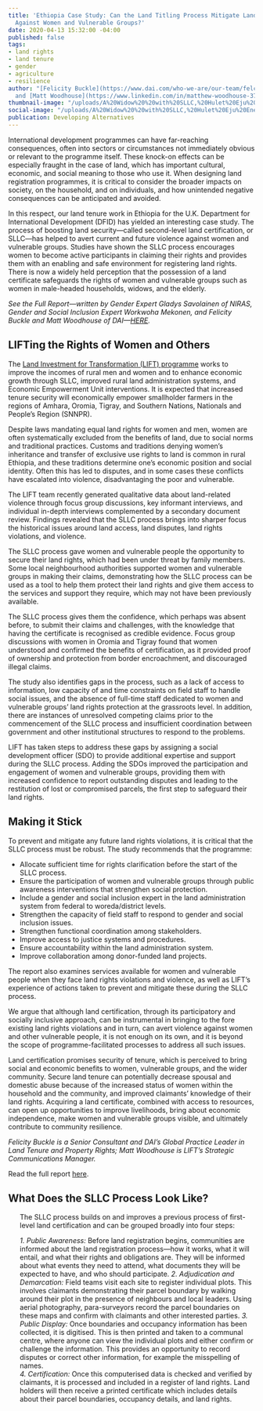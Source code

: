 ```yaml
---
title: 'Ethiopia Case Study: Can the Land Titling Process Mitigate Land-Related Violence
  Against Women and Vulnerable Groups?'
date: 2020-04-13 15:32:00 -04:00
published: false
tags:
- land rights
- land tenure
- gender
- agriculture
- resilience
author: "[Felicity Buckle](https://www.dai.com/who-we-are/our-team/felcity-buckle)
  and [Matt Woodhouse](https://www.linkedin.com/in/matthew-woodhouse-37062326/)"
thumbnail-image: "/uploads/A%20Widow%20%20with%20SLLC,%20Hulet%20Eju%20Enese,%20Amhara%20.JPG"
social-image: "/uploads/A%20Widow%20%20with%20SLLC,%20Hulet%20Eju%20Enese,%20Amhara%20-64aae3.JPG"
publication: Developing Alternatives
---
```


International development programmes can have far-reaching consequences, often into sectors or circumstances not immediately obvious or relevant to the programme itself. These knock-on effects can be especially fraught in the case of land, which has important cultural, economic, and social meaning to those who use it. When designing land registration programmes, it is critical to consider the broader impacts on society, on the household, and on individuals, and how unintended negative consequences can be anticipated and avoided.

In this respect, our land tenure work in Ethiopia for the U.K. Department for International Development (DFID) has yielded an interesting case study. The process of boosting land security—called second-level land certification, or SLLC—has helped to avert current and future violence against women and vulnerable groups. Studies have shown the SLLC process encourages women to become active participants in claiming their rights and provides them with an enabling and safe environment for registering land rights. There is now a widely held perception that the possession of a land certificate safeguards the rights of women and vulnerable groups such as women in male-headed households, widows, and the elderly.





*See the Full Report—written by Gender Expert Gladys Savolainen of NIRAS, Gender and Social Inclusion Expert Workwoha Mekonen, and Felicity Buckle and Matt Woodhouse of DAI—[HERE](/uploads/Preventing%20and%20Mitigating%20Land%20Certification%20Related%20Violence%20against%20women%20and%20VGs.pdf).*
 
## LIFTing the Rights of Women and Others

The [Land Investment for Transformation (LIFT) programme](https://www.dai.com/our-work/projects/ethiopia-land-investment-transformation-lift) works to improve the incomes of rural men and women and to enhance economic growth through SLLC, improved rural land administration systems, and Economic Empowerment Unit interventions. It is expected that increased tenure security will economically empower smallholder farmers in the regions of Amhara, Oromia, Tigray, and Southern Nations, Nationals and People’s Region (SNNPR).

Despite laws mandating equal land rights for women and men, women are often systematically excluded from the benefits of land, due to social norms and traditional practices. Customs and traditions denying women’s inheritance and transfer of exclusive use rights to land is common in rural Ethiopia, and these traditions determine one’s economic position and social identity. Often this has led to disputes, and in some cases these conflicts have escalated into violence, disadvantaging the poor and vulnerable.     

The LIFT team recently generated qualitative data about land-related violence through focus group discussions, key informant interviews, and individual in-depth interviews complemented by a secondary document review. Findings revealed that the SLLC process brings into sharper focus the historical issues around land access, land disputes, land rights violations, and violence. 

The SLLC process gave women and vulnerable people the opportunity to secure their land rights, which had been under threat by family members. Some local neighbourhood authorities supported women and vulnerable groups in making their claims, demonstrating how the SLLC process can be used as a tool to help them protect their land rights and give them access to the services and support they require, which may not have been previously available.

The SLLC process gives them the confidence, which perhaps was absent before, to submit their claims and challenges, with the knowledge that having the certificate is recognised as credible evidence. Focus group discussions with women in Oromia and Tigray found that women understood and confirmed the benefits of certification, as it provided proof of ownership and protection from border encroachment, and discouraged illegal claims.  

The study also identifies gaps in the process, such as a lack of access to information, low capacity of and time constraints on field staff to handle social issues, and the absence of full-time staff dedicated to women and vulnerable groups’ land rights protection at the grassroots level. In addition, there are instances of unresolved competing claims prior to the commencement of the SLLC process and insufficient coordination between government and other institutional structures to respond to the problems. 

LIFT has taken steps to address these gaps by assigning a social development officer (SDO) to provide additional expertise and support during the SLLC process. Adding the SDOs improved the participation and engagement of women and vulnerable groups, providing them with increased confidence to report outstanding disputes and leading to the restitution of lost or compromised parcels, the first step to safeguard their land rights.

## Making it Stick 

To prevent and mitigate any future land rights violations, it is critical that the SLLC process must be robust. The study recommends that the programme: 

* Allocate sufficient time for rights clarification before the start of the SLLC process.
* Ensure the participation of women and vulnerable groups through public awareness interventions that strengthen social protection.
* Include a gender and social inclusion expert in the land administration system from federal to woreda/district levels.
* Strengthen the capacity of field staff to respond to gender and social inclusion issues.
* Strengthen functional coordination among stakeholders.
* Improve access to justice systems and procedures.
* Ensure accountability within the land administration system.
* Improve collaboration among donor-funded land projects.

The report also examines services available for women and vulnerable people when they face land rights violations and violence, as well as LIFT’s experience of actions taken to prevent and mitigate these during the SLLC process.   

We argue that although land certification, through its participatory and socially inclusive approach, can be instrumental in bringing to the fore existing land rights violations and in turn, can avert violence against women and other vulnerable people, it is not enough on its own, and it is beyond the scope of programme-facilitated processes to address all such issues. 

Land certification promises security of tenure, which is perceived to bring social and economic benefits to women, vulnerable groups, and the wider community. Secure land tenure can potentially decrease spousal and domestic abuse because of the increased status of women within the household and the community, and improved claimants’ knowledge of their land rights. Acquiring a land certificate, combined with access to resources, can open up opportunities to improve livelihoods, bring about economic independence, make women and vulnerable groups visible, and ultimately contribute to community resilience. 

*Felicity Buckle is a Senior Consultant and DAI’s Global Practice Leader in Land Tenure and Property Rights; Matt Woodhouse is LIFT’s Strategic Communications Manager.* 

Read the full report [here](/uploads/Preventing%20and%20Mitigating%20Land%20Certification%20Related%20Violence%20against%20women%20and%20VGs.pdf).

<aside>
 <h2>What Does the SLLC Process Look Like?</h2> 
 <ul>
The SLLC process builds on and improves a previous process of first-level land certification and can be grouped broadly into four steps:

*1. Public Awareness:* Before land registration begins, communities are informed about the land registration process—how it works, what it will entail, and what their rights and obligations are. They will be informed about what events they need to attend, what documents they will be expected to have, and who should participate.
*2. Adjudication and Demarcation:* Field teams visit each site to register individual plots. This involves claimants demonstrating their parcel boundary by walking around their plot in the presence of neighbours and local leaders. Using aerial photography, para-surveyors record the parcel boundaries on these maps and confirm with claimants and other interested parties.
*3. Public Display:* Once boundaries and occupancy information has been collected, it is digitised. This is then printed and taken to a communal centre, where anyone can view the individual plots and either confirm or challenge the information. This provides an opportunity to record disputes or correct other information, for example the misspelling of names.  
*4. Certification:* Once this computerised data is checked and verified by claimants, it is processed and included in a register of land rights. Land holders will then receive a printed certificate which includes details about their parcel boundaries, occupancy details, and land rights.
 </p>
</aside>